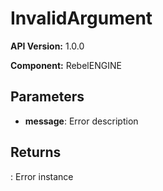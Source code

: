 # InvalidArgument

**API Version:** 1.0.0

**Component:** RebelENGINE

## Parameters

- **message**: Error description

## Returns

: Error instance

